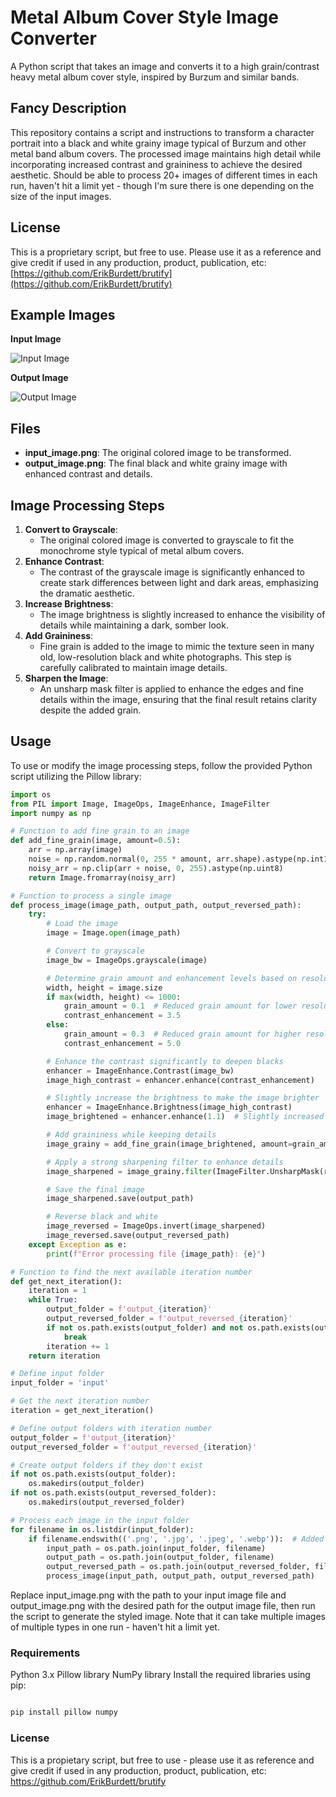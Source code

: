 # Metal Album Cover Style Image Converter

A Python script that takes an image and converts it to a high grain/contrast heavy metal album cover style, inspired by Burzum and similar bands.

## Fancy Description

This repository contains a script and instructions to transform a character portrait into a black and white grainy image typical of Burzum and other metal band album covers. The processed image maintains high detail while incorporating increased contrast and graininess to achieve the desired aesthetic. Should be able to process 20+ images of different times in each run, haven't hit a limit yet - though I'm sure there is one depending on the size of the input images. 

## License

This is a proprietary script, but free to use. Please use it as a reference and give credit if used in any production, product, publication, etc: [https://github.com/ErikBurdett/brutify](https://github.com/ErikBurdett/brutify)

## Example Images

**Input Image**

![Input Image](examples/original_image.png)

**Output Image**

![Output Image](examples/output_image.png)

## Files

- **input_image.png**: The original colored image to be transformed.
- **output_image.png**: The final black and white grainy image with enhanced contrast and details.

## Image Processing Steps

1. **Convert to Grayscale**:
   - The original colored image is converted to grayscale to fit the monochrome style typical of metal album covers.
2. **Enhance Contrast**:
   - The contrast of the grayscale image is significantly enhanced to create stark differences between light and dark areas, emphasizing the dramatic aesthetic.
3. **Increase Brightness**:
   - The image brightness is slightly increased to enhance the visibility of details while maintaining a dark, somber look.
4. **Add Graininess**:
   - Fine grain is added to the image to mimic the texture seen in many old, low-resolution black and white photographs. This step is carefully calibrated to maintain image details.
5. **Sharpen the Image**:
   - An unsharp mask filter is applied to enhance the edges and fine details within the image, ensuring that the final result retains clarity despite the added grain.

## Usage

To use or modify the image processing steps, follow the provided Python script utilizing the Pillow library:

```python
import os
from PIL import Image, ImageOps, ImageEnhance, ImageFilter
import numpy as np

# Function to add fine grain to an image
def add_fine_grain(image, amount=0.5):
    arr = np.array(image)
    noise = np.random.normal(0, 255 * amount, arr.shape).astype(np.int16)
    noisy_arr = np.clip(arr + noise, 0, 255).astype(np.uint8)
    return Image.fromarray(noisy_arr)

# Function to process a single image
def process_image(image_path, output_path, output_reversed_path):
    try:
        # Load the image
        image = Image.open(image_path)

        # Convert to grayscale
        image_bw = ImageOps.grayscale(image)

        # Determine grain amount and enhancement levels based on resolution
        width, height = image.size
        if max(width, height) <= 1000:
            grain_amount = 0.1  # Reduced grain amount for lower resolution
            contrast_enhancement = 3.5
        else:
            grain_amount = 0.3  # Reduced grain amount for higher resolution
            contrast_enhancement = 5.0

        # Enhance the contrast significantly to deepen blacks
        enhancer = ImageEnhance.Contrast(image_bw)
        image_high_contrast = enhancer.enhance(contrast_enhancement)

        # Slightly increase the brightness to make the image brighter
        enhancer = ImageEnhance.Brightness(image_high_contrast)
        image_brightened = enhancer.enhance(1.1)  # Slightly increased brightness

        # Add graininess while keeping details
        image_grainy = add_fine_grain(image_brightened, amount=grain_amount)

        # Apply a strong sharpening filter to enhance details
        image_sharpened = image_grainy.filter(ImageFilter.UnsharpMask(radius=2, percent=200, threshold=3))

        # Save the final image
        image_sharpened.save(output_path)

        # Reverse black and white
        image_reversed = ImageOps.invert(image_sharpened)
        image_reversed.save(output_reversed_path)
    except Exception as e:
        print(f"Error processing file {image_path}: {e}")

# Function to find the next available iteration number
def get_next_iteration():
    iteration = 1
    while True:
        output_folder = f'output_{iteration}'
        output_reversed_folder = f'output_reversed_{iteration}'
        if not os.path.exists(output_folder) and not os.path.exists(output_reversed_folder):
            break
        iteration += 1
    return iteration

# Define input folder
input_folder = 'input'

# Get the next iteration number
iteration = get_next_iteration()

# Define output folders with iteration number
output_folder = f'output_{iteration}'
output_reversed_folder = f'output_reversed_{iteration}'

# Create output folders if they don't exist
if not os.path.exists(output_folder):
    os.makedirs(output_folder)
if not os.path.exists(output_reversed_folder):
    os.makedirs(output_reversed_folder)

# Process each image in the input folder
for filename in os.listdir(input_folder):
    if filename.endswith(('.png', '.jpg', '.jpeg', '.webp')):  # Added .webp to the list
        input_path = os.path.join(input_folder, filename)
        output_path = os.path.join(output_folder, filename)
        output_reversed_path = os.path.join(output_reversed_folder, filename)
        process_image(input_path, output_path, output_reversed_path)

```

Replace input_image.png with the path to your input image file and output_image.png with the desired path for the output image file, then run the script to generate the styled image. Note that it can take multiple images of multiple types in one run - haven't hit a limit yet. 

### Requirements
Python 3.x
Pillow library
NumPy library
Install the required libraries using pip:

```bash

pip install pillow numpy
```
### License
This is a propietary script, but free to use - please use it as reference and give credit if used in any production, product, publication, etc: https://github.com/ErikBurdett/brutify